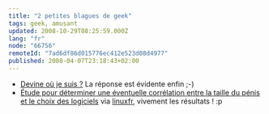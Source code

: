 ```yaml
---
title: "2 petites blagues de geek"
tags: geek, amusant
updated: 2008-10-29T08:25:59.000Z
lang: "fr"
node: "66756"
remoteId: "7ad6df86d015776ec412e523d08d4977"
published: 2008-04-07T23:18:43+02:00
---
```

* [Devine où je suis ?](http://www.devineoujesuis.be/) La réponse est évidente enfin ;-)
* [Étude pour déterminer une éventuelle corrélation entre la taille du pénis et le choix des logiciels](http://vaginus.org/penis/) via [linuxfr](http://linuxfr.org/%7EProgs/26442.html), vivement les résultats ! :p
